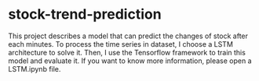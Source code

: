 # stock-trend-prediction
This project describes a model that can predict the changes of stock after each minutes. To process the time series in dataset, I choose a LSTM architecture to solve it. Then, I use the Tensorflow framework to train this model and evaluate it. If you want to know more information, please open a LSTM.ipynb file.
